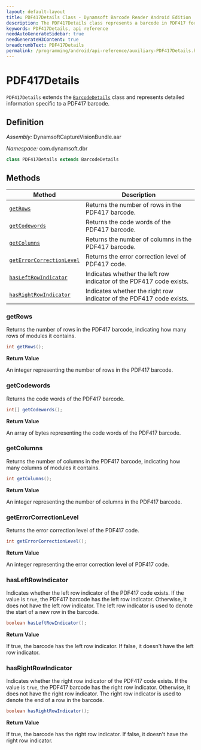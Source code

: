 ```yaml
---
layout: default-layout
title: PDF417Details Class - Dynamsoft Barcode Reader Android Edition
description: The PDF417Details class represents a barcode in PDF417 format. It inherits from the BarcodeDetails class and contains information about the row count, column count, and error correction level of the barcode.
keywords: PDF417Details, api reference
needAutoGenerateSidebar: true
needGenerateH3Content: true
breadcrumbText: PDF417Details
permalink: /programming/android/api-reference/auxiliary-PDF417Details.html
---
```


# PDF417Details

`PDF417Details` extends the [`BarcodeDetails`](barcode-details.md) class and represents detailed information specific to a PDF417 barcode.

## Definition

*Assembly:* DynamsoftCaptureVisionBundle.aar

*Namespace:* com.dynamsoft.dbr

```java
class PDF417Details extends BarcodeDetails
```

## Methods

| Method | Description |
| ------ | ----------- |
| [`getRows`](#getrows) | Returns the number of rows in the PDF417 barcode. |
| [`getCodewords`](#getcodewords) | Returns the code words of the PDF417 barcode. |
| [`getColumns`](#getcolumns) | Returns the number of columns in the PDF417 barcode. |
| [`getErrorCorrectionLevel`](#geterrorcorrectionlevel) | Returns the error correction level of PDF417 code. |
| [`hasLeftRowIndicator`](#hasleftrowindicator) | Indicates whether the left row indicator of the PDF417 code exists. |
| [`hasRightRowIndicator`](#hasrightrowindicator) | Indicates whether the right row indicator of the PDF417 code exists. |

### getRows

Returns the number of rows in the PDF417 barcode, indicating how many rows of modules it contains.

```java
int getRows();
```

**Return Value**

An integer representing the number of rows in the PDF417 barcode.

### getCodewords

Returns the code words of the PDF417 barcode.

```java
int[] getCodewords();
```

**Return Value**

An array of bytes representing the code words of the PDF417 barcode.

### getColumns

Returns the number of columns in the PDF417 barcode, indicating how many columns of modules it contains.

```java
int getColumns();
```

**Return Value**

An integer representing the number of columns in the PDF417 barcode.

### getErrorCorrectionLevel

Returns the error correction level of the PDF417 code.

```java
int getErrorCorrectionLevel();
```

**Return Value**

An integer representing the error correction level of PDF417 code.

### hasLeftRowIndicator

Indicates whether the left row indicator of the PDF417 code exists. If the value is `true`, the PDF417 barcode has the left row indicator. Otherwise, it does not have the left row indicator. The left row indicator is used to denote the start of a new row in the barcode.

```java
boolean hasLeftRowIndicator();
```

**Return Value**

If true, the barcode has the left row indicator. If false, it doesn't have the left row indicator.

### hasRightRowIndicator

Indicates whether the right row indicator of the PDF417 code exists. If the value is `true`, the PDF417 barcode has the right row indicator. Otherwise, it does not have the right row indicator. The right row indicator is used to denote the end of a row in the barcode.

```java
boolean hasRightRowIndicator();
```

**Return Value**

If true, the barcode has the right row indicator. If false, it doesn't have the right row indicator.
